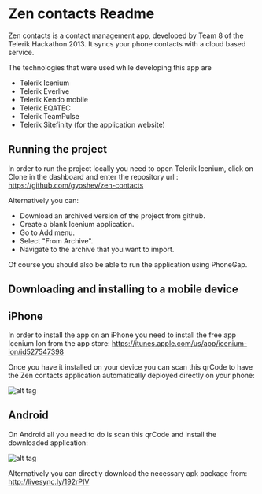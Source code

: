 Zen contacts Readme
===================

Zen contacts is a contact management app, developed by Team 8 of the Telerik Hackathon 2013. It syncs your phone contacts with a cloud based service.
  
The technologies that were used while developing this app are  
* Telerik Icenium
* Telerik Everlive
* Telerik Kendo mobile
* Telerik EQATEC
* Telerik TeamPulse
* Telerik Sitefinity (for the application website)


Running the project
-------------------
In order to run the project locally you need to open Telerik Icenium, click on Clone in the dashboard and enter the repository url : https://github.com/gyoshev/zen-contacts  

Alternatively you can:  

* Download an archived version of the project from github.  
* Create a blank Icenium application.  
* Go to Add menu.  
* Select "From Archive".  
* Navigate to the archive that you want to import.  

Of course you should also be able to run the application using PhoneGap.


Downloading and installing to a mobile device
---------------------------------------------

iPhone
------

In order to install the app on an iPhone you need to install the free app Icenium Ion from the app store:
https://itunes.apple.com/us/app/icenium-ion/id527547398

Once you have it installed on your device you can scan this qrCode to have the Zen contacts application automatically deployed directly on your phone:  

![alt tag](http://i.imgur.com/FThCcZ7.jpg)


Android
-------
On Android all you need to do is scan this qrCode and install the downloaded application: 

![alt tag](http://i.imgur.com/LxDVXHA.jpg)

Alternatively you can directly download the necessary apk package from: http://livesync.ly/192rPIV
